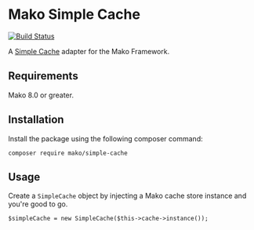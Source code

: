 # Mako Simple Cache

[![Build Status](https://github.com/mako-framework/simple-cache/workflows/Tests/badge.svg)](https://github.com/mako-framework/simple-cache/actions?query=workflow%3ATests)

A [Simple Cache](https://www.php-fig.org/psr/psr-16/) adapter for the Mako Framework.

## Requirements

Mako 8.0 or greater.

## Installation

Install the package using the following composer command:

```
composer require mako/simple-cache
```

## Usage

Create a `SimpleCache` object by injecting a Mako cache store instance and you're good to go.

```
$simpleCache = new SimpleCache($this->cache->instance());
```
